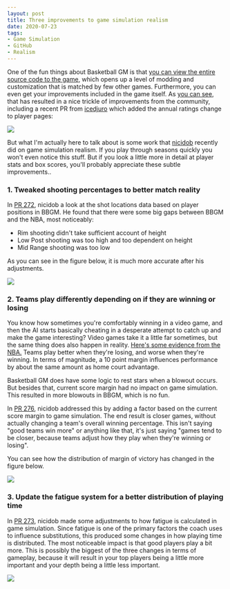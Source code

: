 ```yaml
---
layout: post
title: Three improvements to game simulation realism
date: 2020-07-23
tags:
- Game Simulation
- GitHub
- Realism
---
```


One of the fun things about Basketball GM is that [you can view the entire source code to the game](https://github.com/dumbmatter/gm-games), which opens up a level of modding and customization that is matched by few other games. Furthermore, you can even get your improvements included in the game itself. As [you can see](https://github.com/dumbmatter/gm-games/pulls?q=is%3Apr+is%3Amerged), that has resulted in a nice trickle of improvements from the community, including a recent PR from [icedjuro](https://github.com/icedjuro) which added the annual ratings change to player pages:

<!--more-->

<img src="/files/ratings-overview.png" class="img-responsive">

But what I'm actually here to talk about is some work that [nicidob](https://nicidob.github.io/) recently did on game simulation realism. If you play through seasons quickly you won't even notice this stuff. But if you look a little more in detail at player stats and box scores, you'll probably appreciate these subtle improvements..

### 1. Tweaked shooting percentages to better match reality

In [PR 272](https://github.com/dumbmatter/gm-games/pull/272), nicidob a look at the shot locations data based on player positions in BBGM. He found that there were some big gaps between BBGM and the NBA, most noticeably:

* Rim shooting didn't take sufficient account of height
* Low Post shooting was too high and too dependent on height
* Mid Range shooting was too low

As you can see in the figure below, it is much more accurate after his adjustments.

<a href="/files/gamesim-realism-1.png"><img src="/files/gamesim-realism-1.png" class="img-responsive"></a>

### 2. Teams play differently depending on if they are winning or losing

You know how sometimes you're comfortably winning in a video game, and then the AI starts basically cheating in a desperate attempt to catch up and make the game interesting? Video games take it a little far sometimes, but the same thing does also happen in reality. [Here's some evidence from the NBA.](http://apbr.org/metrics/viewtopic.php?f=2&t=8501&start=0) Teams play better when they're losing, and worse when they're winning. In terms of magnitude, a 10 point margin influences performance by about the same amount as home court advantage.

Basketball GM does have some logic to rest stars when a blowout occurs. But besides that, current score margin had no impact on game simulation. This resulted in more blowouts in BBGM, which is no fun.

In [PR 276](https://github.com/dumbmatter/gm-games/pull/276), nicidob addressed this by adding a factor based on the current score margin to game simulation. The end result is closer games, without actually changing a team's overall winning percentage. This isn't saying "good teams win more" or anything like that, it's just saying "games tend to be closer, because teams adjust how they play when they're winning or losing".

You can see how the distribution of margin of victory has changed in the figure below.

<img src="/files/gamesim-realism-2.png" class="img-responsive">

### 3. Update the fatigue system for a better distribution of playing time

In [PR 273](https://github.com/dumbmatter/gm-games/pull/273), nicidob made some adjustments to how fatigue is calculated in game simulation. Since fatigue is one of the primary factors the coach uses to influence substitutions, this produced some changes in how playing time is distributed. The most noticeable impact is that good players play a bit more. This is possibly the biggest of the three changes in terms of gameplay, because it will result in your top players being a little more important and your depth being a little less important.

<img src="/files/gamesim-realism-3.png" class="img-responsive">
